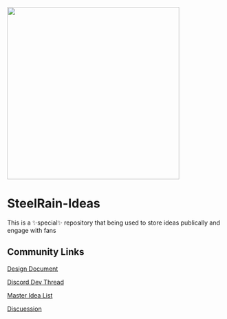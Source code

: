 <img src="https://github.com/user-attachments/assets/3d60e931-ea9c-4352-b031-d3bc7eb03d4b" width="400">

# SteelRain-Ideas
This is a ✨special✨ repository that being used to store ideas publically and engage with fans

## Community Links

[Design Document](https://docs.google.com/document/d/13p3aOpRuJ4XrF7Kd7GaAJ1oIO2DYR5Aind0qVAlW_Qc/edit)

[Discord Dev Thread](https://discord.com/channels/105462288051380224/1277604415813193749)

[Master Idea List](https://github.com/orgs/Citizen-Group/projects/15)

[Discuession](https://github.com/Citizen-Group/SteelRain-Ideas/discussions)

